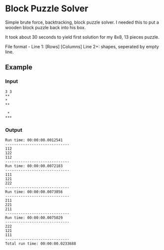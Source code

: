 # Block Puzzle Solver
Simple brute force, backtracking, block puzzle solver. I needed this to put a wooden block puzzle back into his box. 

It took about 30 seconds to yield first solution for my 8x8, 13 pieces puzzle.

File format -
Line 1: [Rows] [Columns]
Line 2+: shapes, seperated by empty line.

## Example
### Input
```
3 3
**
*
**
 
 *
***
```

### Output
```
Run time: 00:00:00.0012541
-----------------------------
112
122
112
-----------------------------
Run time: 00:00:00.0072183
-----------------------------
111
121
222
-----------------------------
Run time: 00:00:00.0073856
-----------------------------
211
221
211
-----------------------------
Run time: 00:00:00.0075029
-----------------------------
222
121
111
-----------------------------
Total run time: 00:00:00.0233688
```
